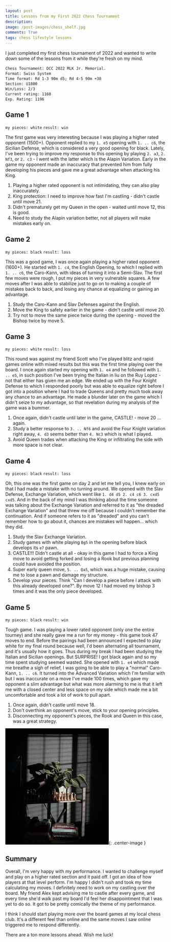 ```yaml
---
layout: post
title: Lessons from my First 2022 Chess Tournament
description: 
image: /post-images/chess_shelf.jpg
comments: True
tags: chess lifestyle lessons
---
```


I just completed my first chess tournament of 2022 and wanted to write down some of the lessons from it while they're fresh on my mind.

```
Chess Tournament: DCC 2022 MLK Jr. Memorial.
Format: Swiss System
Time format: Rd 1-3 90m d5; Rd 4-5 90m +30
Section: U1800
Win/Loss: 2/3
Current rating: 1160
Exp. Rating: 1196
```

## Game 1
`my pieces: white`
`result: win`

The first game was very interesting because I was playing a higher rated opponent (1500+). Opponent replied to my `1. e5` opening with `1. .. c6`, the Sicilian Defense, which is considered a very good opening for black. Lately, I've been trying to improve my response to this opening by playing `2. a3`, `2. Nf3`, or `2. c3` - I went with the latter which is the Alapin Variation. Early in the game my opponent made an inaccuracy that prevented him from fully developing his pieces and gave me a great advantage when attacking his King.

1. Playing a higher rated opponent is not intimidating, they can also play inaccurately. 
2. King protection: I need to improve how fast I'm castling - didn't castle until move 21.
3. Didn't prematurely get my Queen in the open - waited until move 12, this is good.
4. Need to study the Alapin variation better, not all players will make mistakes early on.

## Game 2
`my pieces: black`
`result: loss`

This was a good game, I was once again playing a higher rated opponent (1600+). He started with `1. c4`, the English Opening, to which I replied with `1. .. c6`, the Caro-Kann, with ideas of turning it into a Semi-Slav. The first few moves were rough, I put my pieces in very vulnerable squares. A few moves after I was able to stabilize just to go on to making a couple of mistakes back to back, and losing any chance at equalizing or gaining an advantage.

1. Study the Caro-Kann and Slav Defenses against the English.
2. Move the King to safety earlier in the game - didn't castle until move 20.
3. Try not to move the same piece twice during the opening - moved the Bishop twice by move 5.

## Game 3
`my pieces: white`
`result: loss`

This round was against my friend Scott who I've played blitz and rapid games online with mixed results but this was the first time playing over the board. I once again started my opening with `1. e4` and he followed with `1. .. e5`, in such position I've been trying the Italian in liu on the Ruy Lopez - not that either has given me an edge. We ended up with the Four Knight Defense to which I responded poorly but was able to equalize right before I got into a position where I had to trade Queens and pretty much took away any chance to an advantage. He made a blunder later on the game which I didn't seize to my advantage, so that revelation during my analysis of the game was a bummer.

1. Once again, didn't castle until later in the game, CASTLE! - move 20 ... again.
2. Study a better response to `3. .. Nf6` and avoid the Four Knight variation right away, `4. d3` seems better than `4. Nc3` which is what I played.
3. Avoid Queen trades when attacking the King or infiltrating the side with more space is not clear.

## Game 4
`my pieces: black`
`result: loss`

Oh, this one was the first game on day 2 and let me tell you, I knew early on that I had made a mistake with no turning around. We opened with the Slav Defense, Exchange Variation, which went like `1. d4 d5 2. c4 c6 3. cxd5 cxd5`. And in the back of my mind I was thinking about the time someone was talking about the Exchange Variation and referred to it as "the dreaded Exchange Variation" and that threw me off because I couldn't remember the continuation. And if someone refers to it as "dreaded" and you can't remember how to go about it, chances are mistakes will happen... which they did.

1. Study the Slav Exchange Variation.
2. Study games with white playing `Bg5` in the opening before black develops its `e7` pawn.
3. CASTLE!!! Didn't castle at all - okay in this game I had to force a King move to avoid getting forked and losing a Rook but previous planning could have avoided the position.
4. Super early queen move, `5. .. Qa5`, which was a huge mistake, causing me to lose a pawn and damage my structure.
5. Develop your pieces. Think "Can I develop a piece before I attack with this already developed one?". By move 12 I had moved my bishop 3 times and it was the only piece developed.


## Game 5
`my pieces: black`
`result: win`

Tough game. I was playing a lower rated opponent (only one the entire tourney) and she really gave me a run for my money - this game took 47 moves to end. Before the pairings had been announced I expected to play white for my final round because well, I'd been alternating all tournament, and it's usually how it goes. Thus during my break I had been studying the Italian and Sicilian openings. But SURPRISE! I got black again and so my time spent studying seemed wasted. She opened with `1. e4` which made me breathe a sigh of relief, I was going to be able to play a "normal" Caro-Kann, `1. .. c6`. It turned into the Advanced Variation which I'm familiar with but I was inaccurate on a move I've made 100 times, which gave my opponent a slim advantage but what was more alarming to me is that it left me with a closed center and less space on my side which made me a bit uncomfortable and took a lot of work to pull apart. 

1. Once again, didn't castle until move 18. 
2. Don't overthink an opponent's move, stick to your opening principles.
3. Disconnecting my opponent's pieces, the Rook and Queen in this case, was a great strategy.


![chess set](/post-images/chess_shelf_sm.jpg){: .center-image }

## Summary
Overall, I'm very happy with my performance. I wanted to challenge myself and play on a higher rated section and it paid off. I got an idea of how players at that level perform. I'm happy I didn't rush and took my time calculating my moves. I definitely need to work on my castling over the board. My friend Alex kept advising me to castle after every game, and every time she'd walk past my board I'd feel her disappointment that I was yet to do so. It got to be pretty comically the theme of my performance. 

I think I should start playing more over the board games at my local chess club. It's a different feel than online and the same moves I saw online triggered me to respond differently. 

There are a ton more lessons ahead. Wish me luck!

